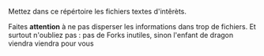 Mettez dans ce répértoire les fichiers textes d'intêrèts.


Faites **attention** à ne pas disperser les informations dans trop de fichiers.
Et surtout n'oubliez pas : pas de Forks inutiles, sinon l'enfant de dragon viendra viendra pour vous
